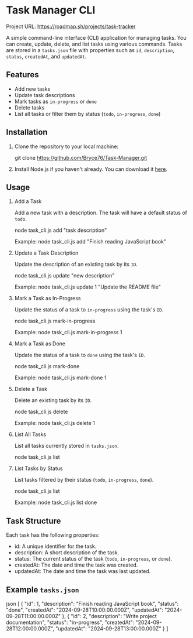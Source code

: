 # Task Manager CLI

Project URL: https://roadmap.sh/projects/task-tracker

A simple command-line interface (CLI) application for managing tasks. You can create, update, delete, and list tasks using various commands. Tasks are stored in a `tasks.json` file with properties such as `id`, `description`, `status`, `createdAt`, and `updatedAt`.

## Features
- Add new tasks
- Update task descriptions
- Mark tasks as `in-progress` or `done`
- Delete tasks
- List all tasks or filter them by status (`todo`, `in-progress`, `done`)

## Installation

1. Clone the repository to your local machine:

   git clone <https://github.com/Bryce76/Task-Manager.git>
   

2. Install Node.js if you haven't already. You can download it [here](https://nodejs.org/).

## Usage

1. Add a Task

   Add a new task with a description. The task will have a default status of `todo`.

   node task_cli.js add "task description"
   

   Example:
   node task_cli.js add "Finish reading JavaScript book"
   

2. Update a Task Description

   Update the description of an existing task by its `ID`.

   node task_cli.js update <id> "new description"
   

   Example:
   node task_cli.js update 1 "Update the README file"
   

3. Mark a Task as In-Progress

   Update the status of a task to `in-progress` using the task's `ID`.

   node task_cli.js mark-in-progress <id>
   

   Example:
   node task_cli.js mark-in-progress 1
   

4. Mark a Task as Done

   Update the status of a task to `done` using the task's `ID`.

   node task_cli.js mark-done <id>
   

   Example:
   node task_cli.js mark-done 1
   

5. Delete a Task

   Delete an existing task by its `ID`.

   node task_cli.js delete <id>
   

   Example:
   node task_cli.js delete 1
   

6. List All Tasks

   List all tasks currently stored in `tasks.json`.

   node task_cli.js list
   

7. List Tasks by Status

   List tasks filtered by their status (`todo`, `in-progress`, `done`).

   node task_cli.js list <status>
   

   Example:
   node task_cli.js list done
   

## Task Structure

Each task has the following properties:
- id: A unique identifier for the task.
- description: A short description of the task.
- status: The current status of the task (`todo`, `in-progress`, or `done`).
- createdAt: The date and time the task was created.
- updatedAt: The date and time the task was last updated.

## Example `tasks.json`

json
[
  {
    "id": 1,
    "description": "Finish reading JavaScript book",
    "status": "done",
    "createdAt": "2024-09-28T10:00:00.000Z",
    "updatedAt": "2024-09-28T11:00:00.000Z"
  },
  {
    "id": 2,
    "description": "Write project documentation",
    "status": "in-progress",
    "createdAt": "2024-09-28T12:00:00.000Z",
    "updatedAt": "2024-09-28T13:00:00.000Z"
  }
]